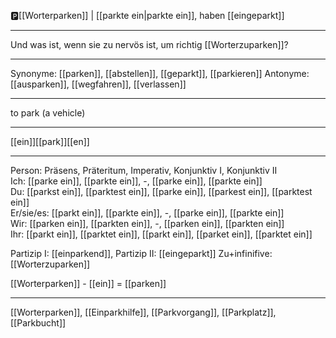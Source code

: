 🅿️[[Worterparken]] | [[parkte ein|parkte ein]], haben [[eingeparkt]]

---
Und was ist, wenn sie zu nervös ist, um richtig [[Worterzuparken]]? 

---
Synonyme: [[parken]], [[abstellen]], [[geparkt]], [[parkieren]]
Antonyme: [[ausparken]], [[wegfahren]], [[verlassen]]

---
to park (a vehicle)

---
[[ein]][[park]][[en]]
 
---

Person: Präsens, Präteritum, Imperativ, Konjunktiv I, Konjunktiv II  
Ich: [[parke ein]], [[parkte ein]], -, [[parke ein]], [[parkte ein]]  
Du: [[parkst ein]], [[parktest ein]], [[parke ein]], [[parkest ein]], [[parktest ein]]  
Er/sie/es: [[parkt ein]], [[parkte ein]], -, [[parke ein]], [[parkte ein]]  
Wir: [[parken ein]], [[parkten ein]], -, [[parken ein]], [[parkten ein]]  
Ihr: [[parkt ein]], [[parktet ein]], [[parkt ein]], [[parket ein]], [[parktet ein]]  

Partizip I: [[einparkend]], 
Partizip II: [[eingeparkt]]
Zu+infinifive: [[Worterzuparken]]

[[Worterparken]] - [[ein]] = [[parken]]

---
[[Worterparken]], [[Einparkhilfe]], [[Parkvorgang]], [[Parkplatz]], [[Parkbucht]]